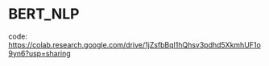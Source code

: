 # BERT_NLP
code: https://colab.research.google.com/drive/1jZsfbBql1hQhsv3pdhd5XkmhUF1o9yn6?usp=sharing
